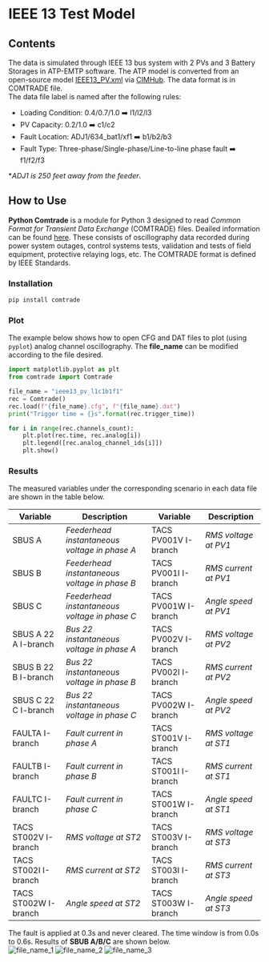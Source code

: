 # IEEE 13 Test Model
## Contents
The data is simulated through IEEE 13 bus system with 2 PVs and 3 Battery Storages in ATP-EMTP software. The ATP model is converted from an open-source model [IEEE13_PV.xml](https://github.com/GRIDAPPSD/CIMHub/blob/feature/SETO/OEDI/xml/IEEE13_PV.xml) via [CIMHub](https://github.com/GRIDAPPSD/CIMHub/tree/feature/SETO). The data format is in COMTRADE file.<br>
The data file label is named after the following rules:<br>
* Loading Condition: 0.4/0.7/1.0 ➡️ l1/l2/l3<br>
* PV Capacity: 0.2/1.0 ➡️ c1/c2<br>
* Fault Location: ADJ1/634_bat1/xf1 ➡️ b1/b2/b3<br>
* Fault Type: Three-phase/Single-phase/Line-to-line phase fault ➡️ f1/f2/f3<br>

*_ADJ1 is 250 feet away from the feeder_.<br>

## How to Use
**Python Comtrade** is a module for Python 3 designed to read *Common Format for Transient Data Exchange* (COMTRADE) files. Deailed information can be found [here](https://github.com/dparrini/python-comtrade). These consists of oscillography data recorded during power system outages, control systems tests, validation and tests of field equipment, protective relaying logs, etc. The COMTRADE format is defined by IEEE Standards.
### Installation

```python
pip install comtrade
```

### Plot
The example below shows how to open CFG and DAT files to plot (using `pyplot`) analog channel oscillography. The **file_name** can be modified according to the file desired.

```python
import matplotlib.pyplot as plt
from comtrade import Comtrade

file_name = "ieee13_pv_l1c1b1f1"
rec = Comtrade()
rec.load(f"{file_name}.cfg", f"{file_name}.dat")
print("Trigger time = {}s".format(rec.trigger_time))

for i in range(rec.channels_count):
    plt.plot(rec.time, rec.analog[i])
    plt.legend([rec.analog_channel_ids[i]])
    plt.show()
```


### Results
The measured variables under the corresponding scenario in each data file are shown in the table below. 

| Variable | Description | Variable | Description |
| --- | --- | --- | --- |
| SBUS A | *Feederhead instantaneous voltage in phase A* | TACS PV001V I-branch | *RMS voltage at PV1* |
| SBUS B | *Feederhead instantaneous voltage in phase B* | TACS PV001I I-branch | *RMS current at PV1* |
| SBUS C | *Feederhead instantaneous voltage in phase C* | TACS PV001W I-branch | *Angle speed at PV1* |
| SBUS A 22 A I-branch | *Bus 22 instantaneous voltage in phase A* | TACS PV002V I-branch | *RMS voltage at PV2* |
| SBUS B 22 B I-branch | *Bus 22 instantaneous voltage in phase B* | TACS PV002I I-branch | *RMS current at PV2* |
| SBUS C 22 C I-branch | *Bus 22 instantaneous voltage in phase C* | TACS PV002W I-branch | *Angle speed at PV2* |
| FAULTA I-branch | *Fault current in phase A* | TACS ST001V I-branch | *RMS voltage at ST1* |
| FAULTB I-branch | *Fault current in phase B* | TACS ST001I I-branch | *RMS current at ST1* |
| FAULTC I-branch | *Fault current in phase C* | TACS ST001W I-branch | *Angle speed at ST1* |
| TACS ST002V I-branch | *RMS voltage at ST2* | TACS ST003V I-branch | *RMS voltage at ST3* |
| TACS ST002I I-branch | *RMS current at ST2* | TACS ST003I I-branch | *RMS current at ST3* |
| TACS ST002W I-branch | *Angle speed at ST2* | TACS ST003W I-branch | *Angle speed at ST3* |


The fault is applied at 0.3s and never cleared. The time window is from 0.0s to 0.6s. Results of **SBUB A/B/C** are shown below.<br>
![file_name_1](https://user-images.githubusercontent.com/113486786/205723319-c76e8ecc-ee7c-44fd-981e-7211c38f63d4.png)
![file_name_2](https://user-images.githubusercontent.com/113486786/205723329-df133944-33df-404c-8e9b-4c7bc3ce1bd1.png)
![file_name_3](https://user-images.githubusercontent.com/113486786/205723340-6f88c022-e19e-40be-9b6c-9de2e432cc1c.png)


